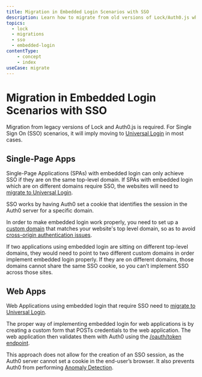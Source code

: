 ```yaml
---
title: Migration in Embedded Login Scenarios with SSO
description: Learn how to migrate from old versions of Lock/Auth0.js when your application uses embedded login and requires SSO.
topics:
  - lock
  - migrations
  - sso
  - embedded-login
contentType:
    - concept
    - index
useCase: migrate
---
```


# Migration in Embedded Login Scenarios with SSO

Migration from legacy versions of Lock and Auth0.js is required. For Single Sign On (SSO) scenarios, it will imply moving to [Universal Login](/hosted-pages/login) in most cases. 

## Single-Page Apps

Single-Page Applications (SPAs) with embedded login can only achieve SSO if they are on the same top-level domain. If SPAs with embedded login which are on different domains require SSO, the websites will need to [migrate to Universal Login](/guides/login/migration-embedded-universal).

SSO works by having Auth0 set a cookie that identifies the session in the Auth0 server for a specific domain. 

In order to make embedded login work properly, you need to set up a [custom domain](/custom-domains) that matches your website's top level domain, so as to avoid [cross-origin authentication issues](/cross-origin-authentication#limitations). 

If two applications using embedded login are sitting on different top-level domains, they would need to point to two different custom domains in order implement embedded login properly. If they are on different domains, those domains cannot share the same SSO cookie, so you can’t implement SSO across those sites.

## Web Apps

Web Applications using embedded login that require SSO need to [migrate to Universal Login](/guides/login/migration-embedded-universal). 

The proper way of implementing embedded login for web applications is by creating a custom form that POSTs credentials to the web application. The web application then validates them with Auth0 using the [/oauth/token endpoint](/api-auth/tutorials/password-grant). 

This approach does not allow for the creation of an SSO session, as the Auth0 server cannot set a cookie in the end-user’s browser. It also prevents Auth0 from performing [Anomaly Detection](/anomaly-detection/references/anomaly-detection-restrictions-limitations).
